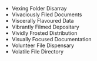 - Vexing Folder Disarray
- Vivaciously Filed Documents
- Viscerally Flavoured Data
- Vibrantly Filmed Depositary
- Vividly Frosted Distribution
- Visually Focused Documentation
- Volunteer File Dispensary
- Volatile File Directory
